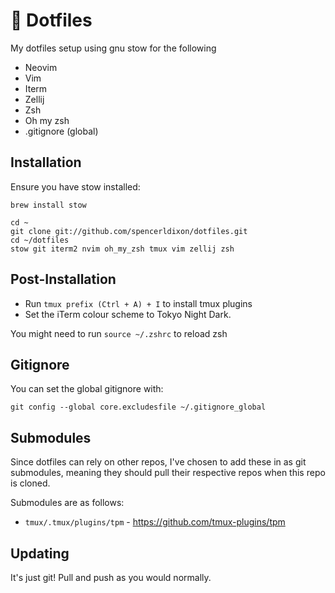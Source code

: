 # 🔴 Dotfiles

My dotfiles setup using gnu stow for the following

- Neovim
- Vim
- Iterm
- Zellij
- Zsh
- Oh my zsh
- .gitignore (global)

## Installation

Ensure you have stow installed:

```
brew install stow
```

```
cd ~
git clone git://github.com/spencerldixon/dotfiles.git
cd ~/dotfiles
stow git iterm2 nvim oh_my_zsh tmux vim zellij zsh
```

## Post-Installation

- Run `tmux prefix (Ctrl + A) + I` to install tmux plugins
- Set the iTerm colour scheme to Tokyo Night Dark.

You might need to run `source ~/.zshrc` to reload zsh

## Gitignore

You can set the global gitignore with:

```
git config --global core.excludesfile ~/.gitignore_global
```

## Submodules

Since dotfiles can rely on other repos, I've chosen to add these in as git submodules, meaning they should pull their respective repos when this repo is cloned.

Submodules are as follows:

- `tmux/.tmux/plugins/tpm` - https://github.com/tmux-plugins/tpm

## Updating

It's just git! Pull and push as you would normally.
